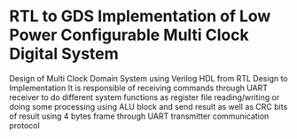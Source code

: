 # RTL to GDS Implementation of Low Power Configurable Multi Clock Digital System
Design of Multi Clock Domain System using Verilog HDL from RTL Design to Implementation
It is responsible of receiving commands through UART receiver to do different system functions as register file reading/writing or doing some processing using ALU block and send result as well as CRC bits of result using 4 bytes frame through UART transmitter communication protocol
